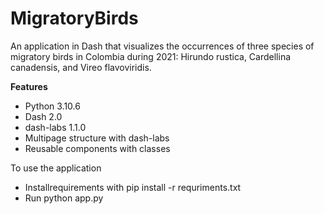 # MigratoryBirds

An application in Dash that visualizes the occurrences of three species of migratory birds in Colombia during 2021: Hirundo rustica, Cardellina canadensis, and Vireo flavoviridis.


**Features**
- Python 3.10.6 
- Dash 2.0
- dash-labs 1.1.0
- Multipage structure with dash-labs
- Reusable components with classes

To use the application

- Installrequirements with pip install -r requriments.txt
- Run python app.py
